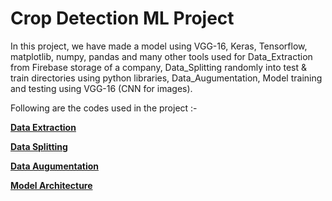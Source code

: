 # Crop Detection ML Project

In this project, we have made a model using VGG-16, Keras, Tensorflow, matplotlib, numpy, pandas and many other tools used for Data_Extraction from Firebase storage of a company, Data_Splitting randomly into test & train directories using python libraries, Data_Augumentation, Model training and testing using VGG-16 (CNN for images).

Following are the codes used in the project :-

<a href="https://github.com/SahilSunda/ML_Project/blob/master/Data_extraction.ipynb"><b>Data Extraction</b></a>

<a href="https://github.com/SahilSunda/ML_Project/blob/master/Data_Splitting_Randomly.ipynb"><b>Data Splitting</b></a>

<a href="https://github.com/SahilSunda/ML_Project/blob/master/Data_Augumentation.ipynb"><b>Data Augumentation</b></a>

<a href="https://github.com/SahilSunda/ML_Project/blob/master/Crop_Detection_usingVGG-16.ipynb"><b>Model Architecture</b></a>
